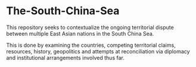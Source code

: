 # The-South-China-Sea
This repository seeks to contextualize the ongoing territorial dispute between multiple East Asian nations in the South China Sea.

This is done by examining the countries, competing territorial claims, resources, history, geopolitics and attempts at reconciliation via diplomacy and institutional arrangements involved thus far.
